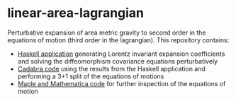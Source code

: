 # linear-area-lagrangian

Perturbative expansion of area metric gravity to second order in the equations of motion (third order in the lagrangian). This repository contains:

 * [Haskell application](haskell/ansaetze) generating Lorentz invariant expansion coefficients and solving the diffeomorphism covariance equations perturbatively
 * [Cadabra code](cadabra) using the results from the Haskell application and performing a 3+1 split of the equations of motions
 * [Maple and Mathematica code](linalg) for further inspection of the equations of motion
